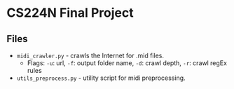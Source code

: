 # CS224N Final Project

## Files
  * `midi_crawler.py` - crawls the Internet for .mid files. 
    * Flags: `-u`: url, `-f`: output folder name, `-d`: crawl depth, `-r`: crawl regEx rules
  * `utils_preprocess.py` - utility script for midi preprocessing.